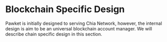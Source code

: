 # Blockchain Specific Design

Pawket is initially designed to serving Chia Network, however, the internal design is aim to be an universal blockchain account manager.
We will describe chain specific design in this section.